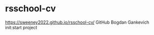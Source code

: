 # rsschool-cv
https://sweeney2022.github.io/rsschool-cv/
GitHub
Bogdan Gankevich
init:start project
